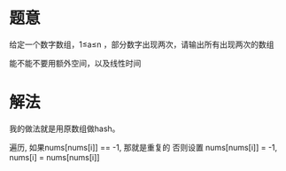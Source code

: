 # 题意
给定一个数字数组，1≤a≤n
，部分数字出现两次，请输出所有出现两次的数组

能不能不要用额外空间，以及线性时间

# 解法
我的做法就是用原数组做hash。

遍历, 如果nums[nums[i]] == -1, 那就是重复的
否则设置 nums[nums[i]] = -1, nums[i] = nums[nums[i]]


